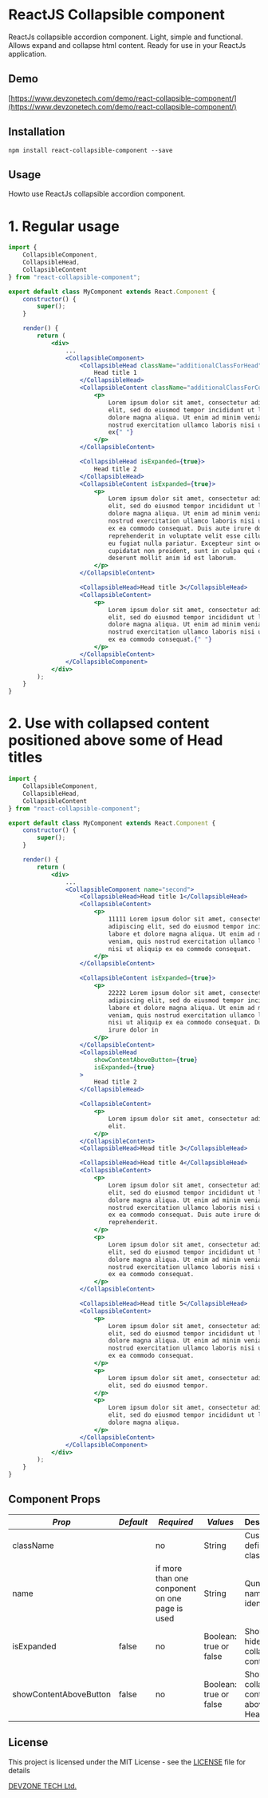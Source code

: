 # ReactJS Collapsible component

ReactJs collapsible accordion component. Light, simple and functional. Allows expand and collapse html content. Ready for use in your ReactJs application.

## Demo

[https://www.devzonetech.com/demo/react-collapsible-component/](https://www.devzonetech.com/demo/react-collapsible-component/)

## Installation

`npm install react-collapsible-component --save`

## Usage

Howto use ReactJs collapsible accordion component.

# 1. Regular usage

```jsx
import {
    CollapsibleComponent,
    CollapsibleHead,
    CollapsibleContent
} from "react-collapsible-component";

export default class MyComponent extends React.Component {
    constructor() {
        super();
    }

    render() {
        return (
            <div>
                ...
                <CollapsibleComponent>
                    <CollapsibleHead className="additionalClassForHead">
                        Head title 1
                    </CollapsibleHead>
                    <CollapsibleContent className="additionalClassForContent">
                        <p>
                            Lorem ipsum dolor sit amet, consectetur adipiscing
                            elit, sed do eiusmod tempor incididunt ut labore et
                            dolore magna aliqua. Ut enim ad minim veniam, quis
                            nostrud exercitation ullamco laboris nisi ut aliquip
                            ex{" "}
                        </p>
                    </CollapsibleContent>

                    <CollapsibleHead isExpanded={true}>
                        Head title 2
                    </CollapsibleHead>
                    <CollapsibleContent isExpanded={true}>
                        <p>
                            Lorem ipsum dolor sit amet, consectetur adipiscing
                            elit, sed do eiusmod tempor incididunt ut labore et
                            dolore magna aliqua. Ut enim ad minim veniam, quis
                            nostrud exercitation ullamco laboris nisi ut aliquip
                            ex ea commodo consequat. Duis aute irure dolor in
                            reprehenderit in voluptate velit esse cillum dolore
                            eu fugiat nulla pariatur. Excepteur sint occaecat
                            cupidatat non proident, sunt in culpa qui officia
                            deserunt mollit anim id est laborum.
                        </p>
                    </CollapsibleContent>

                    <CollapsibleHead>Head title 3</CollapsibleHead>
                    <CollapsibleContent>
                        <p>
                            Lorem ipsum dolor sit amet, consectetur adipiscing
                            elit, sed do eiusmod tempor incididunt ut labore et
                            dolore magna aliqua. Ut enim ad minim veniam, quis
                            nostrud exercitation ullamco laboris nisi ut aliquip
                            ex ea commodo consequat.{" "}
                        </p>
                    </CollapsibleContent>
                </CollapsibleComponent>
            </div>
        );
    }
}
```

# 2. Use with collapsed content positioned above some of Head titles

```jsx
import {
    CollapsibleComponent,
    CollapsibleHead,
    CollapsibleContent
} from "react-collapsible-component";

export default class MyComponent extends React.Component {
    constructor() {
        super();
    }

    render() {
        return (
            <div>
                ...
                <CollapsibleComponent name="second">
                    <CollapsibleHead>Head title 1</CollapsibleHead>
                    <CollapsibleContent>
                        <p>
                            11111 Lorem ipsum dolor sit amet, consectetur
                            adipiscing elit, sed do eiusmod tempor incididunt ut
                            labore et dolore magna aliqua. Ut enim ad minim
                            veniam, quis nostrud exercitation ullamco laboris
                            nisi ut aliquip ex ea commodo consequat.
                        </p>
                    </CollapsibleContent>

                    <CollapsibleContent isExpanded={true}>
                        <p>
                            22222 Lorem ipsum dolor sit amet, consectetur
                            adipiscing elit, sed do eiusmod tempor incididunt ut
                            labore et dolore magna aliqua. Ut enim ad minim
                            veniam, quis nostrud exercitation ullamco laboris
                            nisi ut aliquip ex ea commodo consequat. Duis aute
                            irure dolor in
                        </p>
                    </CollapsibleContent>
                    <CollapsibleHead
                        showContentAboveButton={true}
                        isExpanded={true}
                    >
                        Head title 2
                    </CollapsibleHead>

                    <CollapsibleContent>
                        <p>
                            Lorem ipsum dolor sit amet, consectetur adipiscing
                            elit.
                        </p>
                    </CollapsibleContent>
                    <CollapsibleHead>Head title 3</CollapsibleHead>

                    <CollapsibleHead>Head title 4</CollapsibleHead>
                    <CollapsibleContent>
                        <p>
                            Lorem ipsum dolor sit amet, consectetur adipiscing
                            elit, sed do eiusmod tempor incididunt ut labore et
                            dolore magna aliqua. Ut enim ad minim veniam, quis
                            nostrud exercitation ullamco laboris nisi ut aliquip
                            ex ea commodo consequat. Duis aute irure dolor in
                            reprehenderit.
                        </p>
                        <p>
                            Lorem ipsum dolor sit amet, consectetur adipiscing
                            elit, sed do eiusmod tempor incididunt ut labore et
                            dolore magna aliqua. Ut enim ad minim veniam, quis
                            nostrud exercitation ullamco laboris nisi ut aliquip
                            ex ea commodo consequat.
                        </p>
                    </CollapsibleContent>

                    <CollapsibleHead>Head title 5</CollapsibleHead>
                    <CollapsibleContent>
                        <p>
                            Lorem ipsum dolor sit amet, consectetur adipiscing
                            elit, sed do eiusmod tempor incididunt ut labore et
                            dolore magna aliqua. Ut enim ad minim veniam, quis
                            nostrud exercitation ullamco laboris nisi ut aliquip
                            ex ea commodo consequat.
                        </p>
                        <p>
                            Lorem ipsum dolor sit amet, consectetur adipiscing
                            elit, sed do eiusmod tempor.
                        </p>
                        <p>
                            Lorem ipsum dolor sit amet, consectetur adipiscing
                            elit, sed do eiusmod tempor incididunt ut labore et
                            dolore magna aliqua.
                        </p>
                    </CollapsibleContent>
                </CollapsibleComponent>
            </div>
        );
    }
}
```

## Component Props

| _Prop_     | _Default_ | _Required_                                     | _Values_               | Description                       |
| ---------- | --------- | ---------------------------------------------- | ---------------------- | --------------------------------- |
| className  |           | no                                             | String                 | Custom defined css class          |
| name       |           | if more than one conponent on one page is used | String                 | Qunique name identifier           |
| isExpanded | false     | no                                             | Boolean: true or false | Show or hide collapsible content. |
| showContentAboveButton | false     | no                                             | Boolean: true or false | Show collapsible content above Head title. |


## License

This project is licensed under the MIT License - see the [LICENSE](LICENSE) file for details

[DEVZONE TECH Ltd.](https://www.devzonetech.com/)
